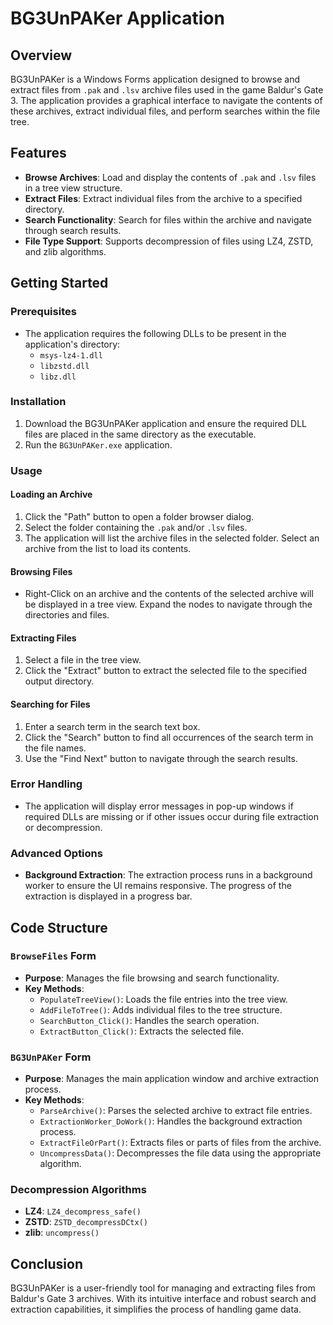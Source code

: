 # BG3UnPAKer Application

## Overview
BG3UnPAKer is a Windows Forms application designed to browse and extract files from `.pak` and `.lsv` archive files used in the game Baldur's Gate 3. The application provides a graphical interface to navigate the contents of these archives, extract individual files, and perform searches within the file tree.

## Features
- **Browse Archives**: Load and display the contents of `.pak` and `.lsv` files in a tree view structure.
- **Extract Files**: Extract individual files from the archive to a specified directory.
- **Search Functionality**: Search for files within the archive and navigate through search results.
- **File Type Support**: Supports decompression of files using LZ4, ZSTD, and zlib algorithms.

## Getting Started

### Prerequisites
- The application requires the following DLLs to be present in the application's directory:
  - `msys-lz4-1.dll`
  - `libzstd.dll`
  - `libz.dll`

### Installation
1. Download the BG3UnPAKer application and ensure the required DLL files are placed in the same directory as the executable.
2. Run the `BG3UnPAKer.exe` application.

### Usage

#### Loading an Archive
1. Click the "Path" button to open a folder browser dialog.
2. Select the folder containing the `.pak` and/or `.lsv` files.
3. The application will list the archive files in the selected folder. Select an archive from the list to load its contents.

#### Browsing Files
- Right-Click on an archive and the contents of the selected archive will be displayed in a tree view. Expand the nodes to navigate through the directories and files.

#### Extracting Files
1. Select a file in the tree view.
2. Click the "Extract" button to extract the selected file to the specified output directory.

#### Searching for Files
1. Enter a search term in the search text box.
2. Click the "Search" button to find all occurrences of the search term in the file names.
3. Use the "Find Next" button to navigate through the search results.

### Error Handling
- The application will display error messages in pop-up windows if required DLLs are missing or if other issues occur during file extraction or decompression.

### Advanced Options
- **Background Extraction**: The extraction process runs in a background worker to ensure the UI remains responsive. The progress of the extraction is displayed in a progress bar.

## Code Structure

### `BrowseFiles` Form
- **Purpose**: Manages the file browsing and search functionality.
- **Key Methods**:
  - `PopulateTreeView()`: Loads the file entries into the tree view.
  - `AddFileToTree()`: Adds individual files to the tree structure.
  - `SearchButton_Click()`: Handles the search operation.
  - `ExtractButton_Click()`: Extracts the selected file.

### `BG3UnPAKer` Form
- **Purpose**: Manages the main application window and archive extraction process.
- **Key Methods**:
  - `ParseArchive()`: Parses the selected archive to extract file entries.
  - `ExtractionWorker_DoWork()`: Handles the background extraction process.
  - `ExtractFileOrPart()`: Extracts files or parts of files from the archive.
  - `UncompressData()`: Decompresses the file data using the appropriate algorithm.

### Decompression Algorithms
- **LZ4**: `LZ4_decompress_safe()`
- **ZSTD**: `ZSTD_decompressDCtx()`
- **zlib**: `uncompress()`

## Conclusion
BG3UnPAKer is a user-friendly tool for managing and extracting files from Baldur's Gate 3 archives. With its intuitive interface and robust search and extraction capabilities, it simplifies the process of handling game data.
